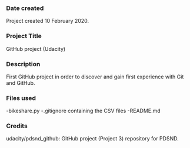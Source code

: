 ### Date created
Project created 10 February 2020.

### Project Title
GitHub project (Udacity)

### Description
First GitHub project in order to discover and gain first experience with Git and GitHub.

### Files used
-bikeshare.py
-.gitignore containing the CSV files
-README.md

### Credits
udacity/pdsnd_github: GitHub project (Project 3) repository for PDSND.
